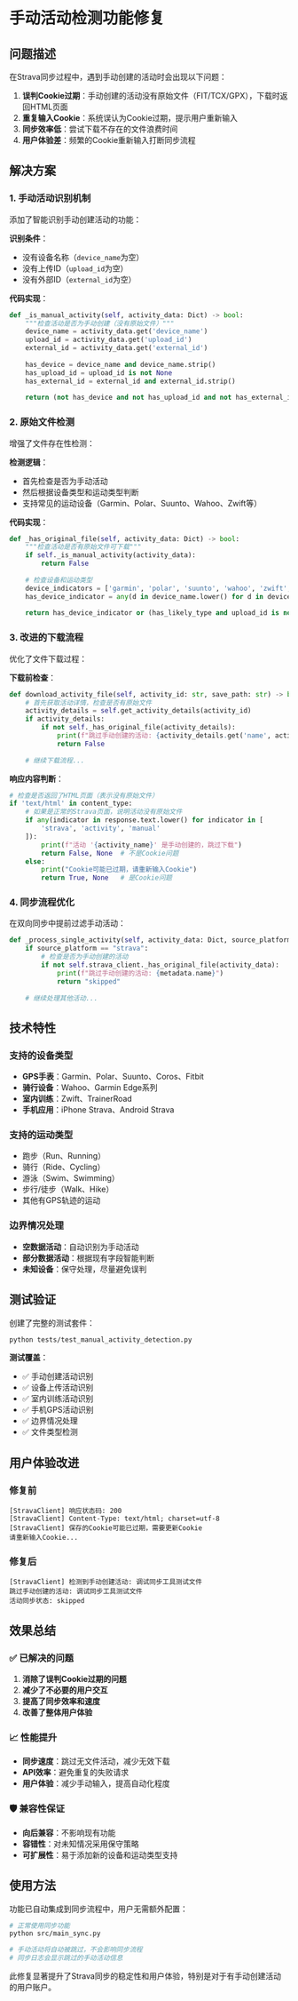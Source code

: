 # 手动活动检测功能修复

## 问题描述

在Strava同步过程中，遇到手动创建的活动时会出现以下问题：

1. **误判Cookie过期**：手动创建的活动没有原始文件（FIT/TCX/GPX），下载时返回HTML页面
2. **重复输入Cookie**：系统误认为Cookie过期，提示用户重新输入
3. **同步效率低**：尝试下载不存在的文件浪费时间
4. **用户体验差**：频繁的Cookie重新输入打断同步流程

## 解决方案

### 1. 手动活动识别机制

添加了智能识别手动创建活动的功能：

**识别条件**：
- 没有设备名称（`device_name`为空）
- 没有上传ID（`upload_id`为空）  
- 没有外部ID（`external_id`为空）

**代码实现**：
```python
def _is_manual_activity(self, activity_data: Dict) -> bool:
    """检查活动是否为手动创建（没有原始文件）"""
    device_name = activity_data.get('device_name')
    upload_id = activity_data.get('upload_id')
    external_id = activity_data.get('external_id')
    
    has_device = device_name and device_name.strip()
    has_upload_id = upload_id is not None
    has_external_id = external_id and external_id.strip()
    
    return (not has_device and not has_upload_id and not has_external_id)
```

### 2. 原始文件检测

增强了文件存在性检测：

**检测逻辑**：
- 首先检查是否为手动活动
- 然后根据设备类型和运动类型判断
- 支持常见的运动设备（Garmin、Polar、Suunto、Wahoo、Zwift等）

**代码实现**：
```python
def _has_original_file(self, activity_data: Dict) -> bool:
    """检查活动是否有原始文件可下载"""
    if self._is_manual_activity(activity_data):
        return False
    
    # 检查设备和运动类型
    device_indicators = ['garmin', 'polar', 'suunto', 'wahoo', 'zwift', ...]
    has_device_indicator = any(d in device_name.lower() for d in device_indicators)
    
    return has_device_indicator or (has_likely_type and upload_id is not None)
```

### 3. 改进的下载流程

优化了文件下载过程：

**下载前检查**：
```python
def download_activity_file(self, activity_id: str, save_path: str) -> bool:
    # 首先获取活动详情，检查是否有原始文件
    activity_details = self.get_activity_details(activity_id)
    if activity_details:
        if not self._has_original_file(activity_details):
            print(f"跳过手动创建的活动: {activity_details.get('name', activity_id)}")
            return False
    
    # 继续下载流程...
```

**响应内容判断**：
```python
# 检查是否返回了HTML页面（表示没有原始文件）
if 'text/html' in content_type:
    # 如果是正常的Strava页面，说明活动没有原始文件
    if any(indicator in response.text.lower() for indicator in [
        'strava', 'activity', 'manual'
    ]):
        print(f"活动 '{activity_name}' 是手动创建的，跳过下载")
        return False, None  # 不是Cookie问题
    else:
        print("Cookie可能已过期，请重新输入Cookie")
        return True, None   # 是Cookie问题
```

### 4. 同步流程优化

在双向同步中提前过滤手动活动：

```python
def _process_single_activity(self, activity_data: Dict, source_platform: str, target_platform: str) -> str:
    if source_platform == "strava":
        # 检查是否为手动创建的活动
        if not self.strava_client._has_original_file(activity_data):
            print(f"跳过手动创建的活动: {metadata.name}")
            return "skipped"
    
    # 继续处理其他活动...
```

## 技术特性

### 支持的设备类型
- **GPS手表**：Garmin、Polar、Suunto、Coros、Fitbit
- **骑行设备**：Wahoo、Garmin Edge系列
- **室内训练**：Zwift、TrainerRoad
- **手机应用**：iPhone Strava、Android Strava

### 支持的运动类型
- 跑步（Run、Running）
- 骑行（Ride、Cycling）
- 游泳（Swim、Swimming）
- 步行/徒步（Walk、Hike）
- 其他有GPS轨迹的运动

### 边界情况处理
- **空数据活动**：自动识别为手动活动
- **部分数据活动**：根据现有字段智能判断
- **未知设备**：保守处理，尽量避免误判

## 测试验证

创建了完整的测试套件：

```bash
python tests/test_manual_activity_detection.py
```

**测试覆盖**：
- ✅ 手动创建活动识别
- ✅ 设备上传活动识别  
- ✅ 室内训练活动识别
- ✅ 手机GPS活动识别
- ✅ 边界情况处理
- ✅ 文件类型检测

## 用户体验改进

### 修复前
```
[StravaClient] 响应状态码: 200
[StravaClient] Content-Type: text/html; charset=utf-8
[StravaClient] 保存的Cookie可能已过期，需要更新Cookie
请重新输入Cookie...
```

### 修复后
```
[StravaClient] 检测到手动创建活动: 调试同步工具测试文件
跳过手动创建的活动: 调试同步工具测试文件
活动同步状态: skipped
```

## 效果总结

### ✅ 已解决的问题
1. **消除了误判Cookie过期的问题**
2. **减少了不必要的用户交互**
3. **提高了同步效率和速度**
4. **改善了整体用户体验**

### 📈 性能提升
- **同步速度**：跳过无文件活动，减少无效下载
- **API效率**：避免重复的失败请求
- **用户体验**：减少手动输入，提高自动化程度

### 🛡️ 兼容性保证
- **向后兼容**：不影响现有功能
- **容错性**：对未知情况采用保守策略
- **可扩展性**：易于添加新的设备和运动类型支持

## 使用方法

功能已自动集成到同步流程中，用户无需额外配置：

```bash
# 正常使用同步功能
python src/main_sync.py

# 手动活动将自动被跳过，不会影响同步流程
# 同步日志会显示跳过的手动活动信息
```

此修复显著提升了Strava同步的稳定性和用户体验，特别是对于有手动创建活动的用户账户。 
